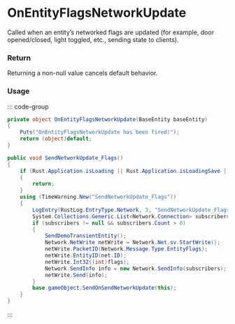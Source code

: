 # OnEntityFlagsNetworkUpdate
<Badge type="info" text="Entity"/><Badge type="danger" text="Carbon Compatible"/><Badge type="warning" text="Oxide Compatible"/>
Called when an entity’s networked flags are updated (for example, door opened/closed, light toggled, etc., sending state to clients).

### Return
Returning a non-null value cancels default behavior.

### Usage
::: code-group
```csharp [Example]
private object OnEntityFlagsNetworkUpdate(BaseEntity baseEntity)
{
	Puts("OnEntityFlagsNetworkUpdate has been fired!");
	return (object)default;
}
```
```csharp [Source — Assembly-CSharp @ BaseEntity]
public void SendNetworkUpdate_Flags()
{
	if (Rust.Application.isLoading || Rust.Application.isLoadingSave || base.IsDestroyed || net == null || !isSpawned)
	{
		return;
	}
	using (TimeWarning.New("SendNetworkUpdate_Flags"))
	{
		LogEntry(RustLog.EntryType.Network, 3, "SendNetworkUpdate_Flags");
		System.Collections.Generic.List<Network.Connection> subscribers = GetSubscribers();
		if (subscribers != null && subscribers.Count > 0)
		{
			SendDemoTransientEntity();
			Network.NetWrite netWrite = Network.Net.sv.StartWrite();
			netWrite.PacketID(Network.Message.Type.EntityFlags);
			netWrite.EntityID(net.ID);
			netWrite.Int32((int)flags);
			Network.SendInfo info = new Network.SendInfo(subscribers);
			netWrite.Send(info);
		}
		base.gameObject.SendOnSendNetworkUpdate(this);
	}
}

```
:::
